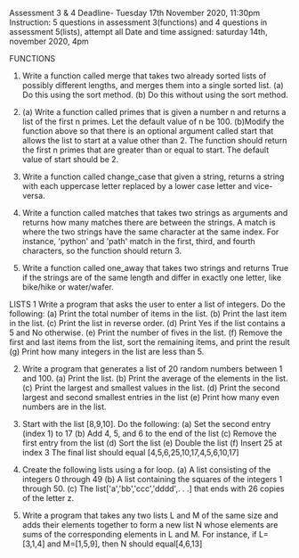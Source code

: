 Assessment 3 & 4
Deadline- Tuesday 17th November 2020, 11:30pm
Instruction: 5 questions in assessment 3(functions) and 4 questions in assessment 5(lists), attempt all
Date and time assigned: saturday 14th, november 2020, 4pm

FUNCTIONS
1.  Write a function called merge that takes two already sorted lists of possibly different lengths, and merges them into a single sorted list.
(a) Do this using the sort method.
(b) Do this without using the sort method.

2. (a) Write a function called primes that is given a number n and returns a list of the first n primes. Let the default value of n be 100.
(b)Modify the function above so that there is an optional argument called start that allows the list to start at a value other than 2. The function should return the first n primes that are greater than or equal to start. The default value of start should be 2.

3.	Write a function called change_case that given a string, returns a string with each uppercase letter replaced by a lower case letter and vice-versa.

4.	Write a function called matches that takes two strings as arguments and returns how many matches there are between the strings. A match is where the two strings have the same character at the same index. For instance, 'python' and 'path' match in the first, third, and fourth characters, so the function should return 3.

5.	Write a function called one_away that takes two strings and returns True if the strings are of the same length and differ in exactly one letter, like bike/hike or water/wafer.


LISTS
1 Write a program that asks the user to enter a list of integers. Do the following:
(a) Print the total number of items in the list.
(b) Print the last item in the list.
(c) Print the list in reverse order.
(d) Print Yes if the list contains a 5 and No otherwise.
(e) Print the number of fives in the list.
(f) Remove the first and last items from the list, sort the remaining items, and print the result 
(g) Print how many integers in the list are less than 5.

2. Write a program that generates a list of 20 random numbers between 1 and 100.
(a) Print the list.
(b) Print the average of the elements in the list.
(c) Print the largest and smallest values in the list.
(d) Print the second largest and second smallest entries in the list
(e) Print how many even numbers are in the list.

3. Start with the list [8,9,10]. Do the following:
(a) Set the second entry (index 1) to 17
(b) Add 4, 5, and 6 to the end of the list
(c) Remove the first entry from the list
(d) Sort the list
(e) Double the list
(f) Insert 25 at index 3 
The final list should equal [4,5,6,25,10,17,4,5,6,10,17]

4. Create the following lists using a for loop.
(a) A list consisting of the integers 0 through 49
(b) A list containing the squares of the integers 1 through 50.
(c) The list['a','bb','ccc','dddd',. . .]
that ends with 26 copies of the letter z.

5. Write a program that takes any two lists L and M of the same size and adds their elements together to form a new list N whose elements are sums of the corresponding elements in L and M. 
For instance, if L=[3,1,4] and M=[1,5,9], then N should equal[4,6,13]

